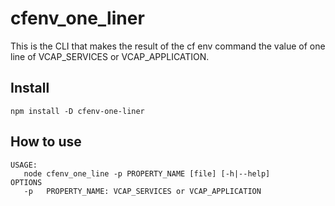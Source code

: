 # cfenv_one_liner

This is the CLI that makes the result of the cf env command the value of one line of VCAP_SERVICES or VCAP_APPLICATION.


## Install
```
npm install -D cfenv-one-liner
```

## How to use
```
USAGE:
   node cfenv_one_line -p PROPERTY_NAME [file] [-h|--help]
OPTIONS
   -p   PROPERTY_NAME: VCAP_SERVICES or VCAP_APPLICATION
```

